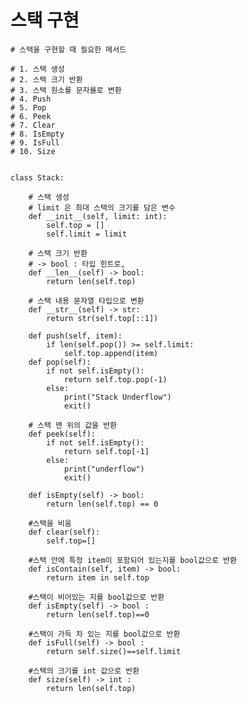 # 스택 구현

    # 스택을 구현할 때 필요한 메서드
    
    # 1. 스택 생성
    # 2. 스택 크기 반환
    # 3. 스택 원소를 문자욜로 변환
    # 4. Push
    # 5. Pop
    # 6. Peek
    # 7. Clear
    # 8. IsEmpty
    # 9. IsFull
    # 10. Size
    
    
    class Stack:
    
        # 스택 생성
        # limit 은 최대 스택의 크기를 담은 변수
        def __init__(self, limit: int):
            self.top = []
            self.limit = limit
    
        # 스택 크기 반환
        # -> bool : 타입 힌트로,
        def __len__(self) -> bool:
            return len(self.top)
    
        # 스택 내용 문자열 타입으로 변환
        def __str__(self) -> str:
            return str(self.top[::1])
    
        def push(self, item):
            if len(self.pop()) >= self.limit:
                self.top.append(item)
        def pop(self):
            if not self.isEmpty():
                return self.top.pop(-1)
            else:
                print("Stack Underflow")
                exit()
    
        # 스택 맨 위의 값을 반환
        def peek(self):
            if not self.isEmpty():
                return self.top[-1]
            else:
                print("underflow")
                exit()
    
        def isEmpty(self) -> bool:
            return len(self.top) == 0
    
        #스택을 비움
        def clear(self):
            self.top=[]
    
        #스택 안에 특정 item이 포함되어 있는지를 bool값으로 반환
        def isContain(self, item) -> bool:
            return item in self.top
    
        #스택이 비어있는 지를 bool값으로 반환
        def isEmpty(self) -> bool :
            return len(self.top)==0
    
        #스택이 가득 차 있는 지를 bool값으로 반환
        def isFull(self) -> bool :
            return self.size()==self.limit
    
        #스택의 크기를 int 값으로 반환
        def size(self) -> int :
            return len(self.top)


